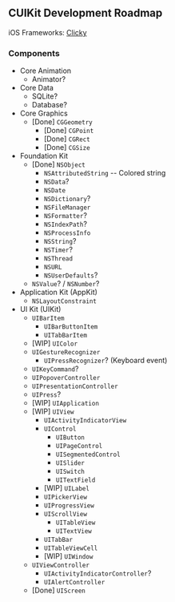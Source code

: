 ## CUIKit Development Roadmap

iOS Frameworks: [Clicky](https://developer.apple.com/library/ios/documentation/Miscellaneous/Conceptual/iPhoneOSTechOverview/iPhoneOSFrameworks/iPhoneOSFrameworks.html#//apple_ref/doc/uid/TP40007898-CH6-SW3)

### Components
- Core Animation
   - Animator?
- Core Data
   - SQLite?
   - Database?
- Core Graphics
   - [Done] `CGGeometry`
      - [Done] `CGPoint`
      - [Done] `CGRect`
      - [Done] `CGSize`
- Foundation Kit
   - [Done] `NSObject`
      - `NSAttributedString` -- Colored string
      - `NSData`?
      - `NSDate`
      - `NSDictionary`?
      - `NSFileManager`
      - `NSFormatter`?
      - `NSIndexPath`?
      - `NSProcessInfo`
      - `NSString`?
      - `NSTimer`?
      - `NSThread`
      - `NSURL`
      - `NSUserDefaults`?
   - `NSValue`? / `NSNumber`?
- Application Kit (AppKit)
   - `NSLayoutConstraint`
- UI Kit (UIKit)
   - `UIBarItem`
      - `UIBarButtonItem`
      - `UITabBarItem`
   - [WIP] `UIColor`
   - `UIGestureRecognizer`
      - `UIPressRecognizer`? (Keyboard event)
   - `UIKeyCommand`?
   - `UIPopoverController`
   - `UIPresentationController`
   - `UIPress`?
   - [WIP] `UIApplication`
   - [WIP] `UIView`
      - `UIActivityIndicatorView`
      - `UIControl`
         - `UIButton`
         - `UIPageControl`
         - `UISegmentedControl`
         - `UISlider`
         - `UISwitch`
         - `UITextField`
      - [WIP] `UILabel`
      - `UIPickerView`
      - `UIProgressView`
      - `UIScrollView`
         - `UITableView`
         - `UITextView`
      - `UITabBar`
      - `UITableViewCell`
      - [WIP] `UIWindow`
   - `UIViewController`
      - `UIActivityIndicatorController`?
      - `UIAlertController`
   - [Done] `UIScreen`
